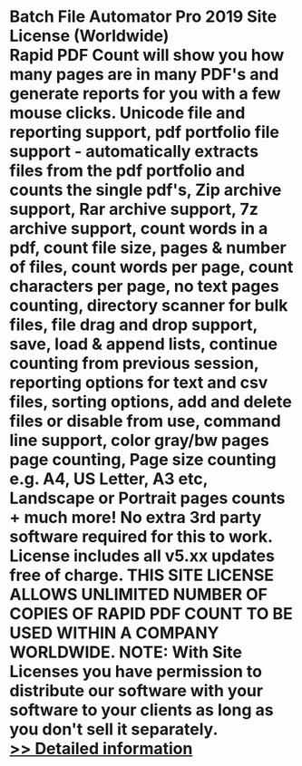 # Batch File Automator Pro 2019 Site License (Worldwide)<br />Rapid PDF Count will show you how many pages are in many PDF's and generate reports for you with a few mouse clicks. Unicode file and reporting support, pdf portfolio file support - automatically extracts files from the pdf portfolio and counts the single pdf's, Zip archive support, Rar archive support, 7z archive support, count words in a pdf, count file size, pages & number of files, count words per page, count characters per page, no text pages counting, directory scanner for bulk files, file drag and drop support, save, load & append lists, continue counting from previous session, reporting options for text and csv files, sorting options, add and delete files or disable from use, command line support, color gray/bw pages page counting, Page size counting e.g. A4, US Letter, A3 etc, Landscape or Portrait pages counts + much more! No extra 3rd party software required for this to work. License includes all v5.xx updates free of charge. THIS SITE LICENSE ALLOWS UNLIMITED NUMBER OF COPIES OF RAPID PDF COUNT TO BE USED WITHIN A COMPANY WORLDWIDE. NOTE: With Site Licenses you have permission to distribute our software with your software to your clients as long as you don't sell it separately.<br />[>> Detailed information](https://secure.shareit.com/shareit/product.html?productid=300958240&affiliateid=200057808)